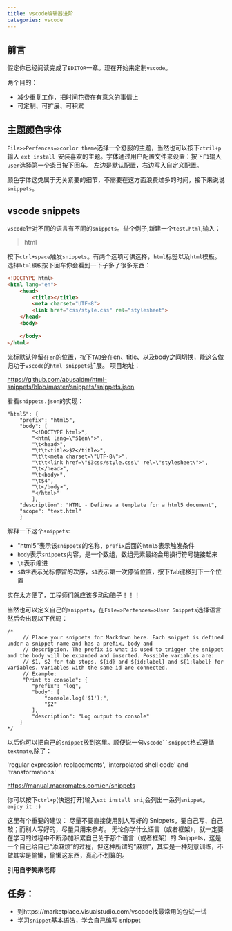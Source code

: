 ```yaml
---
title: vscode编辑器进阶
categories: vscode
---
```


## 前言
假定你已经阅读完成了`EDITOR`一章。现在开始来定制`vscode`。

两个目的：  
- 减少重复工作，把时间花费在有意义的事情上  
- 可定制、可扩展、可积累  

## 主题颜色字体
`File>>Perfences=>corlor theme`选择一个舒服的主题，当然也可以按下`ctril+p`输入
`ext install `安装喜欢的主题。字体通过用户配置文件来设置：按下`F1`输入`user`选择第一个条目按下回车。
左边是默认配置，右边写入自定义配置。


颜色字体这类属于无关紧要的细节，不需要在这方面浪费过多的时间，接下来说说`snippets`。

## vscode snippets

`vscode`针对不同的语言有不同的`snippets`。举个例子,新建一个`test.html`,输入：
> html

按下`ctrl+space`触发`snippets`。有两个选项可供选择，`html`标签以及`html`模板。
选择`html模板`按下回车你会看到一下子多了很多东西：

``` html
<!DOCTYPE html>
<html lang="en">
    <head>
        <title></title>
        <meta charset="UTF-8">
        <link href="css/style.css" rel="stylesheet">
    </head>
    <body>
    
    </body>
</html>

```
光标默认停留在`en`的位置，按下`TAB`会在en、title、以及body之间切换，能这么做归功于`vscode`的`html snippets`扩展。
项目地址：  
>
https://github.com/abusaidm/html-snippets/blob/master/snippets/snippets.json

看看`snippets.json`的实现：  
```
"html5": {
    "prefix": "html5",
    "body": [
        "<!DOCTYPE html>",
        "<html lang=\"$1en\">",
        "\t<head>",
        "\t\t<title>$2</title>",
        "\t\t<meta charset=\"UTF-8\">",
        "\t\t<link href=\"$3css/style.css\" rel=\"stylesheet\">",
        "\t</head>",
        "\t<body>",
        "\t$4",
        "\t</body>",
        "</html>"
        ],
    "description": "HTML - Defines a template for a html5 document",
    "scope": "text.html"
    }
```

解释一下这个`snippets`:  
- "html5"表示该`snippets`的名称，`prefix`后面的`html5`表示触发条件  
- `body`表示`snippets`内容，是一个数组，数组元素最终会用换行符号链接起来  
- `\t`表示缩进  
- `$数字`表示光标停留的次序，`$1`表示第一次停留位置，按下`Tab`键移到下一个位置  


实在太方便了，工程师们就应该多动动脑子！！！  

当然也可以定义自己的`snippets`，在`File=>Perfences=>User Snippets`选择语言然后会出现以下代码：  

```
/*
	 // Place your snippets for Markdown here. Each snippet is defined under a snippet name and has a prefix, body and 
	 // description. The prefix is what is used to trigger the snippet and the body will be expanded and inserted. Possible variables are:
	 // $1, $2 for tab stops, ${id} and ${id:label} and ${1:label} for variables. Variables with the same id are connected.
	 // Example:
	 "Print to console": {
		"prefix": "log",
		"body": [
			"console.log('$1');",
			"$2"
		],
		"description": "Log output to console"
	}
*/
```  

以后你可以把自己的`snippet`放到这里。顺便说一句`vscode``snippet`格式遵循`textmate`,除了：   
> 
 'regular expression replacements', 'interpolated shell code' and 'transformations'  
> 
https://manual.macromates.com/en/snippets  

你可以按下`ctrl+p`(快速打开)输入`ext install sni`,会列出一系列`snippet`。  
`enjoy it :) `  

> 
这里有个重要的建议：
尽量不要直接使用别人写好的 Snippets，要自己写、自己敲；而别人写好的，尽量只用来参考。
无论你学什么语言（或者框架），就一定要在学习的过程中不断添加积累自己关于那个语言（或者框架）的 Snippets，这是一个自己给自己“添麻烦”的过程，但这种所谓的“麻烦”，其实是一种刻意训练，不做其实是偷懒，偷懒这东西，真心不划算的。

**引用自李笑来老师**  

## 任务：  
- 到https://marketplace.visualstudio.com/vscode找最常用的包试一试
- 学习`snippet`基本语法，学会自己编写 snippet    
